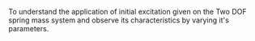 To understand the application of initial excitation given on the Two DOF spring mass system and observe its characteristics by varying it's parameters.

